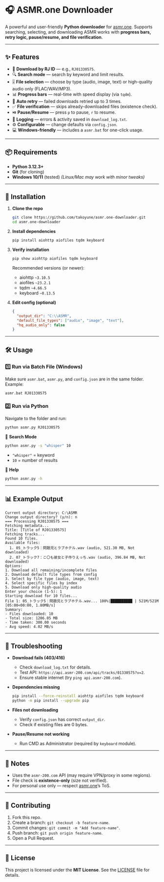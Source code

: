 # 🎧 ASMR.one Downloader

A powerful and user-friendly **Python downloader** for [asmr.one](https://asmr.one).
Supports searching, selecting, and downloading ASMR works with **progress bars, retry logic, pause/resume, and file verification**.

---

## ✨ Features

* 🔑 **Download by RJ ID** — e.g., `RJ01330575`.
* 🔍 **Search mode** — search by keyword and limit results.
* 🎚️ **File selection** — choose by type (audio, image, text) or high-quality audio only (FLAC/WAV/MP3).
* 📊 **Progress bars** — real-time with speed display (via `tqdm`).
* 🔄 **Auto retry** — failed downloads retried up to 3 times.
* ✅ **File verification** — skips already-downloaded files (existence check).
* ⏯️ **Pause/Resume** — press `p` to pause, `r` to resume.
* 📝 **Logging** — errors & activity saved in `download_log.txt`.
* ⚙️ **Configurable** — change defaults via `config.json`.
* 💻 **Windows-friendly** — includes a `asmr.bat` for one-click usage.

---

## 📦 Requirements

* **Python 3.12.3+**
* **Git** (for cloning)
* **Windows 10/11** (tested)
  *(Linux/Mac may work with minor tweaks)*

---

## 🚀 Installation

1. **Clone the repo**

   ```bash
   git clone https://github.com/takoyune/asmr.one-downloader.git
   cd asmr.one-downloader
   ```

2. **Install dependencies**

   ```bash
   pip install aiohttp aiofiles tqdm keyboard
   ```

3. **Verify installation**

   ```bash
   pip show aiohttp aiofiles tqdm keyboard
   ```

   Recommended versions (or newer):

   * aiohttp `~3.10.5`
   * aiofiles `~23.2.1`
   * tqdm `~4.66.5`
   * keyboard `~0.13.5`

4. **Edit config (optional)**

   ```json
   {
     "output_dir": "C:\\ASMR",
     "default_file_types": ["audio", "image", "text"],
     "hq_audio_only": false
   }
   ```

---

## 🛠️ Usage

### 1️⃣ Run via Batch File (Windows)

Make sure `asmr.bat`, `asmr.py`, and `config.json` are in the same folder.
Example:

```cmd
asmr.bat RJ01330575
```

### 2️⃣ Run via Python

Navigate to the folder and run:

```cmd
python asmr.py RJ01330575
```

🔎 **Search Mode**

```cmd
python asmr.py -s "whisper" 10
```

* `"whisper"` = keyword
* `10` = number of results

📖 **Help**

```cmd
python asmr.py -h
```

---

## 📊 Example Output

```
Current output directory: C:\ASMR
Change output directory? (y/n): n
=== Processing RJ01330575 ===
Fetching metadata...
Title: [Title of RJ01330575]
Fetching tracks...
Found 10 files.
Available files:
  1. 05_トラック5：問題児とラブホテル.wav (audio, 521.30 MB, Not downloaded)
  2. 07_トラック7：こ〇も彼女と子作りえっち.wav (audio, 396.84 MB, Not downloaded)
Options:
1. Download all remaining/incomplete files
2. Download default file types from config
3. Select by file type (audio, image, text)
4. Select specific files by index
5. Download only high-quality audio
Enter your choice (1-5): 1
Starting download for 10 files...
File 1: 05_トラック5：問題児とラブホテル.wav... 100%|██████████ | 521M/521M [05:00<00:00, 1.80MB/s]
Summary:
- Files downloaded: 10
- Total size: 1206.05 MB
- Time taken: 300.00 seconds
- Avg speed: 4.02 MB/s
```

---

## 🐞 Troubleshooting

* **Download fails (403/416)**

  * Check `download_log.txt` for details.
  * Test API: `https://api.asmr-200.com/api/tracks/01330575?v=2`.
  * Ensure stable internet (try `ping api.asmr-200.com`).

* **Dependencies missing**

  ```bash
  pip install --force-reinstall aiohttp aiofiles tqdm keyboard
  python -m pip install --upgrade pip
  ```

* **Files not downloading**

  * Verify `config.json` has correct `output_dir`.
  * Check if existing files are 0 bytes.

* **Pause/Resume not working**

  * Run CMD as Administrator (required by `keyboard` module).

---

## 📌 Notes

* Uses the `asmr-200.com` API (may require VPN/proxy in some regions).
* File check is **existence-only** (size not verified).
* For personal use only — respect [asmr.one](https://asmr.one)’s ToS.

---

## 🤝 Contributing

1. Fork this repo.
2. Create a branch: `git checkout -b feature-name`.
3. Commit changes: `git commit -m "Add feature-name"`.
4. Push branch: `git push origin feature-name`.
5. Open a Pull Request.

---

## 📄 License

This project is licensed under the **MIT License**.
See the [LICENSE](LICENSE) file for details.
